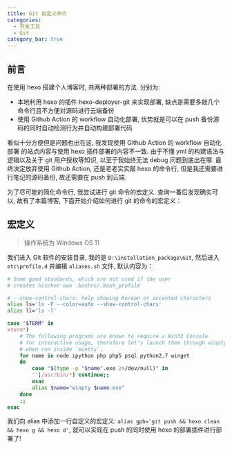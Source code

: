 ```yaml
---
title: Git 自定义命令
categories:
  - 开发工具
  - Git
category_bar: true
---
```


## 前言

在使用 hexo 搭建个人博客时, 共两种部署的方法. 分别为:

- 本地利用 hexo 的插件 hexo-deployer-git 来实现部署, 缺点是需要多敲几个命令行且不方便对源码进行云端备份
- 使用 Github Action 的 workflow 自动化部署, 优势就是可以在 push 备份源码的同时自动检测行为并自动构建部署代码

看似十分方便但是问题也出在这, 我发现使用 Github Action 的 workflow 自动化部署 的站点内容与使用 hexo 插件部署的内容不一致. 由于不懂 yml 的构建语法与逻辑以及关于 git 用户授权等知识, 以至于我始终无法 debug 问题到底出在哪. 最终决定放弃使用 Github Action, 还是老老实实敲 hexo 的命令行, 但是我还需要进行笔记的源码备份, 故还需要在 push 到云端. 

为了尽可能的简化命令行, 我尝试进行 git 命令的宏定义. 查询一番后发现确实可以, 故有了本篇博客, 下面开始介绍如何进行 git 的命令的宏定义：

## 宏定义

> 操作系统为 Windows OS 11

我们进入 Git 软件的安装目录, 我的是 `D:\installation_package\Git`, 然后进入 `etc\profile.d` 并编辑 `aliases.sh` 文件, 默认内容为：

```sh
# Some good standards, which are not used if the user
# creates his/her own .bashrc/.bash_profile

# --show-control-chars: help showing Korean or accented characters
alias ls='ls -F --color=auto --show-control-chars'
alias ll='ls -l'

case "$TERM" in
xterm*)
	# The following programs are known to require a Win32 Console
	# for interactive usage, therefore let's launch them through winpty
	# when run inside `mintty`.
	for name in node ipython php php5 psql python2.7 winget
	do
		case "$(type -p "$name".exe 2>/dev/null)" in
		''|/usr/bin/*) continue;;
		esac
		alias $name="winpty $name.exe"
	done
	;;
esac
```

我们向 alias 中添加一行自定义的宏定义: `alias gph='git push && hexo clean && hexo g && hexo d'`, 就可以实现在 push 的同时使用 hexo 的部署插件进行部署了!

